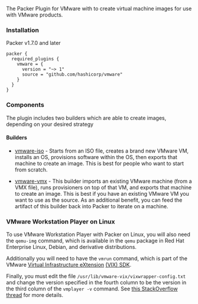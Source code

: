 The Packer Plugin for VMware with to create virtual machine images for use with VMware products.

### Installation
Packer v1.7.0 and later

```hcl
packer {
  required_plugins {
    vmware = {
      version = "~> 1"
      source = "github.com/hashicorp/vmware"
    }
  }
}
```

### Components
The plugin includes two builders which are able to create images, depending on your desired strategy

#### Builders

- [vmware-iso](/packer/integrations/hashicorp/vmware/lates/components/builders/iso) - Starts from an ISO file,
  creates a brand new VMware VM, installs an OS, provisions software within
  the OS, then exports that machine to create an image. This is best for
  people who want to start from scratch.

- [vmware-vmx](/packer/integrations/hashicorp/vmware/latest/components/builders/vmx) - This builder imports an
  existing VMware machine (from a VMX file), runs provisioners on top of that
  VM, and exports that machine to create an image. This is best if you have
  an existing VMware VM you want to use as the source. As an additional
  benefit, you can feed the artifact of this builder back into Packer to
  iterate on a machine.

### VMware Workstation Player on Linux

To use VMware Workstation Player with Packer on Linux, you will also need
the `qemu-img` command, which is available in the `qemu` package in
Red Hat Enterprise Linux, Debian, and derivative distributions.

Additionally you will need to have the `vmrun` command, which is part of the
VMware [Virtual Infrastructure eXtension][vix-api] [(VIX) SDK][vix-sdk].

Finally, you must edit the file `/usr/lib/vmware-vix/vixwrapper-config.txt`
and change the version specified in the fourth column to be the version in
the third column of the `vmplayer -v` command.
See [this StackOverflow thread][so] for more details.

[vix-api]: https://www.vmware.com/support/developer/vix-api/
[vix-sdk]: https://customerconnect.vmware.com/downloads/details?downloadGroup=PLAYER-1400-VIX1170&productId=687
[so]: https://stackoverflow.com/questions/31985348/vix-vmrun-doesnt-work-with-vmware-player
